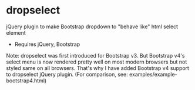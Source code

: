 # dropselect

jQuery plugin to make Bootstrap dropdown to "behave like" html select element

* Requires jQuery, Bootstrap


Note:
dropselect was first introduced for Bootstrap v3. But Bootstrap v4's select menu is now rendered pretty well 
on most modern browsers but not styled same on all browsers. That's why I have added Bootstrap v4 
support to dropselect jQuery plugin. (For comparison, see: examples/example-bootstrap4.html)